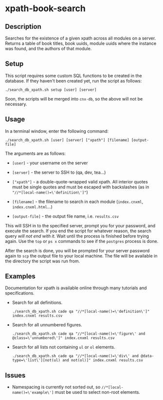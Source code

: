 # xpath-book-search

## Description

Searches for the existence of a given xpath across all modules on a server.
Returns a table of book titles, book uuids, module uuids where the instance was found, and the authors of that module.

## Setup

This script requires some custom SQL functions to be created in the database. If they haven't been created yet, run the script as follows: 

`./search_db_xpath.sh setup [user] [server]`

Soon, the scripts will be merged into `cnx-db`, so the above will not be necessary.

## Usage

In a terminal window, enter the following command:

`./search_db_xpath.sh [user] [server] ["xpath"] [filename] [output-file]`

The arguments are as follows:

* `[user]` - your username on the server

* `[server]` - the server to SSH to (qa, dev, tea...)

* `["xpath"]` - a double-quote-wrapped valid xpath. All interior quotes must be single quotes and must be escaped with backslashes (as in `"//*[local-name()=\'definition\']"`)

* `[filename]` - the filename to search in each module (`index.cnxml`, `index.cnxml.html`...)

* `[output-file]` - the output file name, i.e. `results.csv`

This will SSH in to the specified server, prompt you for your password, and execute the search. If you end the script for whatever reason, the search query *will not end with it.* Wait until the process is finished before trying again. Use the `top` or `ps x` commands to see if the `postgres` process is done.

After the search is done, you will be prompted for your server password again to `scp` the output file to your local machine. The file will be available in the directory the script was run from.

## Examples

Documentation for xpath is available online through many tutorials and specifications. 

* Search for all definitions.

	`./search_db_xpath.sh cade qa "//*[local-name()=\'definition\']" index.cnxml results.csv`

* Search for all unnumbered figures.

	`./search_db_xpath.sh cade qa "//*[local-name()=\'figure\' and @class=\'unnumbered\']" index.cnxml results.csv`

* Search for all lists not containing `ul` or `ol` elements.
	
	`./search_db_xpath.sh cade qa "//*[local-name()=\'div\' and @data-type=\'list\'][not(ul) and not(ol)]" index.cnxml results.csv`

## Issues

* Namespacing is currently not sorted out, so `//*[local-name()=\'example\']` must be used to select non-root elements.


